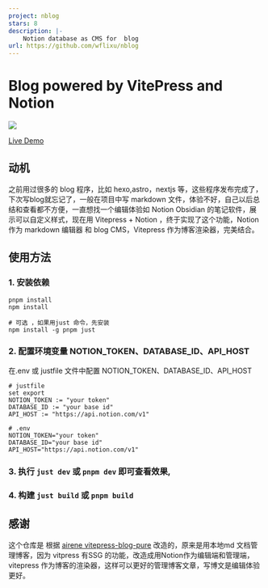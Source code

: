 ```yaml
---
project: nblog
stars: 8
description: |-
    Notion database as CMS for  blog 
url: https://github.com/wflixu/nblog
---
```


# Blog powered by VitePress and Notion
![](./public/favicon.svg)

[Live Demo](http://blog.wflixu.cn)

## 动机

之前用过很多的 blog 程序，比如 hexo,astro，nextjs 等，这些程序发布完成了，下次写blog就忘记了，一般在项目中写 markdown 文件，体验不好，自己以后总结和查看都不方便，一直想找一个编辑体验如 Notion Obsidian 的笔记软件，展示可以自定义样式，现在用 Vitepress + Notion ，终于实现了这个功能，Notion 作为 markdown 编辑器 和 blog CMS，Vitepress 作为博客渲染器，完美结合。


## 使用方法



### 1. 安装依赖 

```
pnpm install
npm install

# 可选 ，如果用just 命令，先安装
npm install -g pnpm just

```

### 2. 配置环境变量  NOTION_TOKEN、DATABASE_ID、API_HOST
在.env 或 justfile 文件中配置 NOTION_TOKEN、DATABASE_ID、API_HOST
```
# justfile
set export
NOTION_TOKEN := "your token"
DATABASE_ID := "your base id"
API_HOST := "https://api.notion.com/v1"

# .env
NOTION_TOKEN="your token"
DATABASE_ID="your base id"
API_HOST="https://api.notion.com/v1"
```


### 3. 执行 `just dev` 或 `pnpm dev` 即可查看效果,

### 4. 构建 `just build` 或 `pnpm build`


## 感谢

这个仓库是 根据 [airene vitepress-blog-pure](https://github.com/airene/vitepress-blog-pure) 改造的，原来是用本地md 文档管理博客，因为 vitpress 有SSG 的功能，改造成用Notion作为编辑端和管理端，vitepress 作为博客的渲染器，这样可以更好的管理博客文章，写博文是编辑体验更好。




